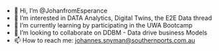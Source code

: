 - 👋 Hi, I’m @JohanfromEsperance
- 👀 I’m interested in DATA Analytics, Digital Twins, the E2E Data thread
- 🌱 I’m currently learning by participating in the UWA Bootcamp
- 💞️ I’m looking to collaborate on DDBM - Data drive business Models
- 📫 How to reach me: johannes.snyman@southernports.com.au

<!---
JohanfromEsperance/JohanfromEsperance is a ✨ special ✨ repository because its `README.md` (this file) appears on your GitHub profile.
You can click the Preview link to take a look at your changes.
--->
